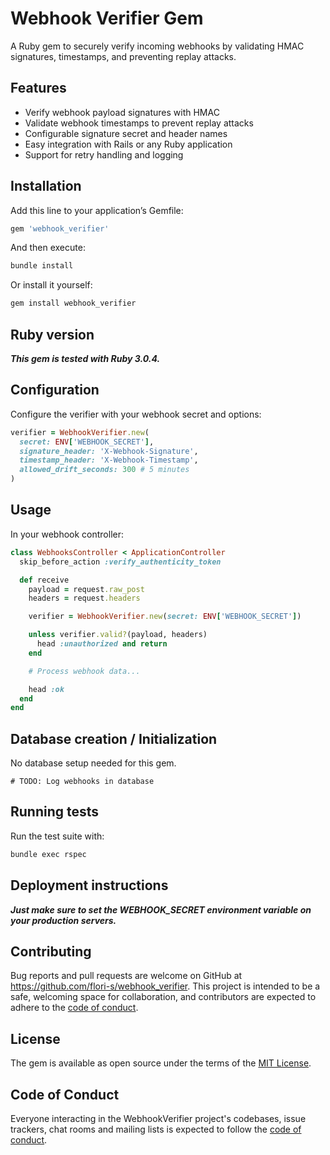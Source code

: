 # Webhook Verifier Gem

A Ruby gem to securely verify incoming webhooks by validating HMAC signatures, timestamps, and preventing replay attacks.

## Features
- Verify webhook payload signatures with HMAC
- Validate webhook timestamps to prevent replay attacks
- Configurable signature secret and header names
- Easy integration with Rails or any Ruby application
- Support for retry handling and logging

## Installation

Add this line to your application’s Gemfile:

```ruby
gem 'webhook_verifier'
```

And then execute:

```bash
bundle install
```

Or install it yourself:

```bash
gem install webhook_verifier
```

## Ruby version

***This gem is tested with Ruby 3.0.4.***

## Configuration

Configure the verifier with your webhook secret and options:

```ruby
verifier = WebhookVerifier.new(
  secret: ENV['WEBHOOK_SECRET'],
  signature_header: 'X-Webhook-Signature',
  timestamp_header: 'X-Webhook-Timestamp',
  allowed_drift_seconds: 300 # 5 minutes
)
```

## Usage

In your webhook controller:

```ruby
class WebhooksController < ApplicationController
  skip_before_action :verify_authenticity_token

  def receive
    payload = request.raw_post
    headers = request.headers

    verifier = WebhookVerifier.new(secret: ENV['WEBHOOK_SECRET'])

    unless verifier.valid?(payload, headers)
      head :unauthorized and return
    end

    # Process webhook data...

    head :ok
  end
end
```

## Database creation / Initialization

No database setup needed for this gem.
```
# TODO: Log webhooks in database
```

## Running tests

Run the test suite with:

```bash
bundle exec rspec
```

## Deployment instructions

***Just make sure to set the WEBHOOK_SECRET environment variable on your production servers.***

## Contributing

Bug reports and pull requests are welcome on GitHub at https://github.com/flori-s/webhook_verifier. This project is intended to be a safe, welcoming space for collaboration, and contributors are expected to adhere to the [code of conduct](https://github.com/flori-s/webhook_verifier/blob/master/CODE_OF_CONDUCT.md).

## License

The gem is available as open source under the terms of the [MIT License](https://opensource.org/licenses/MIT).

## Code of Conduct

Everyone interacting in the WebhookVerifier project's codebases, issue trackers, chat rooms and mailing lists is expected to follow the [code of conduct](https://github.com/flori-s/webhook_verifier/blob/master/CODE_OF_CONDUCT.md).
